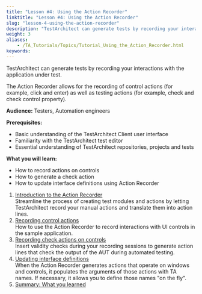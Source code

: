 ```yaml
--- 
title: "Lesson #4: Using the Action Recorder"
linktitle: "Lesson #4: Using the Action Recorder"
slug: "lesson-4-using-the-action-recorder"
description: "TestArchitect can generate tests by recording your interactions with the application under test. The Action Recorder allows for the recording of control actions (for example, click and enter ) as well ..."
weight: 3
aliases: 
    - /TA_Tutorials/Topics/Tutorial_Using_the_Action_Recorder.html
keywords: 
---
```


TestArchitect can generate tests by recording your interactions with the application under test.

The Action Recorder allows for the recording of control actions \(for example, click and enter\) as well as testing actions \(for example, check and check control property\).

**Audience:** Testers, Automation engineers

**Prerequisites:**

-   Basic understanding of the TestArchitect Client user interface
-   Familiarity with the TestArchitect test editor
-   Essential understanding of TestArchitect repositories, projects and tests

**What you will learn:**

-   How to record actions on controls
-   How to generate a check action
-   How to update interface definitions using Action Recorder

1.  [Introduction to the Action Recorder](/testarchitect-tutorial/part-2-becoming-a-testarchitect-power-user/lesson-4-using-the-action-recorder/introduction-to-the-action-recorder)  
Streamline the process of creating test modules and actions by letting TestArchitect record your manual actions and translate them into action lines.
2.  [Recording control actions](/testarchitect-tutorial/part-2-becoming-a-testarchitect-power-user/lesson-4-using-the-action-recorder/recording-control-actions)  
How to use the Action Recorder to record interactions with UI controls in the sample application.
3.  [Recording check actions on controls](/testarchitect-tutorial/part-2-becoming-a-testarchitect-power-user/lesson-4-using-the-action-recorder/recording-check-actions-on-controls)  
Insert validity checks during your recording sessions to generate action lines that check the output of the AUT during automated testing.
4.  [Updating interface definitions](/testarchitect-tutorial/part-2-becoming-a-testarchitect-power-user/lesson-4-using-the-action-recorder/updating-interface-definitions)  
When the Action Recorder generates actions that operate on windows and controls, it populates the arguments of those actions with TA names. If necessary, it allows you to define those names "on the fly".
5.  [Summary: What you learned](/testarchitect-tutorial/part-2-becoming-a-testarchitect-power-user/lesson-4-using-the-action-recorder/summary-what-you-learned)  





